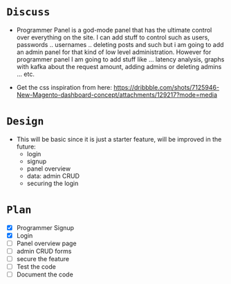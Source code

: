 # `Discuss`

- Programmer Panel is a god-mode panel that has the ultimate control over everything on the site. I can add stuff to control such as users, passwords .. usernames .. deleting posts and such but i am going to add an admin panel for that kind of low level administration.  However for programmer panel I am going to add stuff like ... latency analysis, graphs with kafka about the request amount, adding admins or deleting admins ... etc.

- Get the css inspiration from here: https://dribbble.com/shots/7125946-New-Magento-dashboard-concept/attachments/129217?mode=media

# `Design`

- This will be basic since it is just a starter feature, will be improved in the future:
  - login
  - signup
  - panel overview
  - data: admin CRUD
  - securing the login

# `Plan`

  - [x] Programmer Signup
  - [x] Login
  - [ ] Panel overview page
  - [ ] admin CRUD forms
  - [ ] secure the feature
  - [ ] Test the code
  - [ ] Document the code
